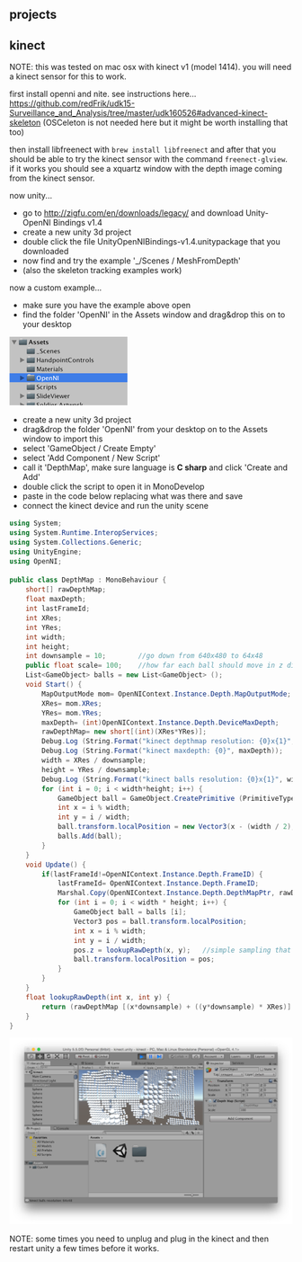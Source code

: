 projects
--------------------

kinect
--

NOTE: this was tested on mac osx with kinect v1 (model 1414). you will need a kinect sensor for this to work.

first install openni and nite. see instructions here... <https://github.com/redFrik/udk15-Surveillance_and_Analysis/tree/master/udk160526#advanced-kinect-skeleton>
(OSCeleton is not needed here but it might be worth installing that too)

then install libfreenect with `brew install libfreenect` and after that you should be able to try the kinect sensor with the command `freenect-glview`. if it works you should see a xquartz window with the depth image coming from the kinect sensor.

now unity...

* go to <http://zigfu.com/en/downloads/legacy/> and download Unity-OpenNI Bindings v1.4
* create a new unity 3d project
* double click the file UnityOpenNIBindings-v1.4.unitypackage that you downloaded
* now find and try the example '_/Scenes / MeshFromDepth'
* (also the skeleton tracking examples work)

now a custom example...

* make sure you have the example above open
* find the folder 'OpenNI' in the Assets window and drag&drop this on to your desktop

![01assets](01assets.png?raw=true "assets")

* create a new unity 3d project
* drag&drop the folder 'OpenNI' from your desktop on to the Assets window to import this
* select 'GameObject / Create Empty'
* select 'Add Component / New Script'
* call it 'DepthMap', make sure language is **C sharp** and click 'Create and Add'
* double click the script to open it in MonoDevelop
* paste in the code below replacing what was there and save
* connect the kinect device and run the unity scene

```cs
using System;
using System.Runtime.InteropServices;
using System.Collections.Generic;
using UnityEngine;
using OpenNI;

public class DepthMap : MonoBehaviour {
    short[] rawDepthMap;
    float maxDepth;
    int lastFrameId;
    int XRes;
    int YRes;
    int width;
    int height;
    int downsample = 10;		//go down from 640x480 to 64x48
    public float scale= 100;	//how far each ball should move in z dimension
    List<GameObject> balls = new List<GameObject> ();
    void Start() {
        MapOutputMode mom= OpenNIContext.Instance.Depth.MapOutputMode;
        XRes= mom.XRes;
        YRes= mom.YRes;
        maxDepth= (int)OpenNIContext.Instance.Depth.DeviceMaxDepth;
        rawDepthMap= new short[(int)(XRes*YRes)];
        Debug.Log (String.Format("kinect depthmap resolution: {0}x{1}", XRes, YRes));
        Debug.Log (String.Format("kinect maxdepth: {0}", maxDepth));
        width = XRes / downsample;
        height = YRes / downsample;
        Debug.Log (String.Format("kinect balls resolution: {0}x{1}", width, height));
        for (int i = 0; i < width*height; i++) {
            GameObject ball = GameObject.CreatePrimitive (PrimitiveType.Sphere);
            int x = i % width;
            int y = i / width;
            ball.transform.localPosition = new Vector3(x - (width / 2), (height / 2)-y, 35);
            balls.Add(ball);
        }
    }
    void Update() {
        if(lastFrameId!=OpenNIContext.Instance.Depth.FrameID) {
            lastFrameId= OpenNIContext.Instance.Depth.FrameID;
            Marshal.Copy(OpenNIContext.Instance.Depth.DepthMapPtr, rawDepthMap, 0, rawDepthMap.Length);
            for (int i = 0; i < width * height; i++) {
                GameObject ball = balls [i];
                Vector3 pos = ball.transform.localPosition;
                int x = i % width;
                int y = i / width;
                pos.z = lookupRawDepth(x, y);	//simple sampling that ignore pixels in between
                ball.transform.localPosition = pos;
            }
        }
    }
    float lookupRawDepth(int x, int y) {
        return (rawDepthMap [(x*downsample) + ((y*downsample) * XRes)] / maxDepth) * scale;
    }
}
```

![02kinect](02kinect.png?raw=true "kinect")

NOTE: some times you need to unplug and plug in the kinect and then restart unity a few times before it works.
